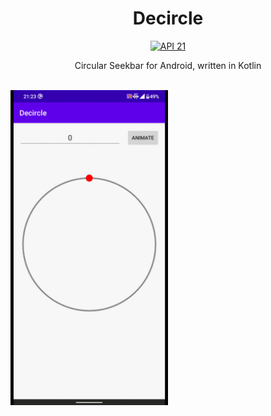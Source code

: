 <h1 align="center">Decircle</h1>

<p align="center">
  <a href="https://developer.android.com/studio/releases/platforms#5.1"><img alt="API 21" src="https://img.shields.io/badge/API-21%2B-brightgreen"/></a>
</p>


<p align="center">  
Circular Seekbar for Android, written in Kotlin
</p>
</br>

<img src="assets/decircle-demo.gif" width="50%"/>
